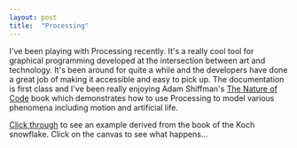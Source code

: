```yaml
---
layout: post
title:  "Processing"
---
```

I've been playing with Processing recently. It's a really cool tool for graphical programming developed at the intersection between art and technology. It's been around for quite a while and the developers have done a great job of making it accessible and easy to pick up. The documentation is first class and I've been really enjoying Adam Shiffman's [The Nature of Code](https://natureofcode.com/) book which demonstrates how to use Processing to model various phenomena including motion and artificial life.

[Click through](/processing/snowflake.html) to see an example derived from the book of the Koch snowflake. Click on the canvas to see what happens...

